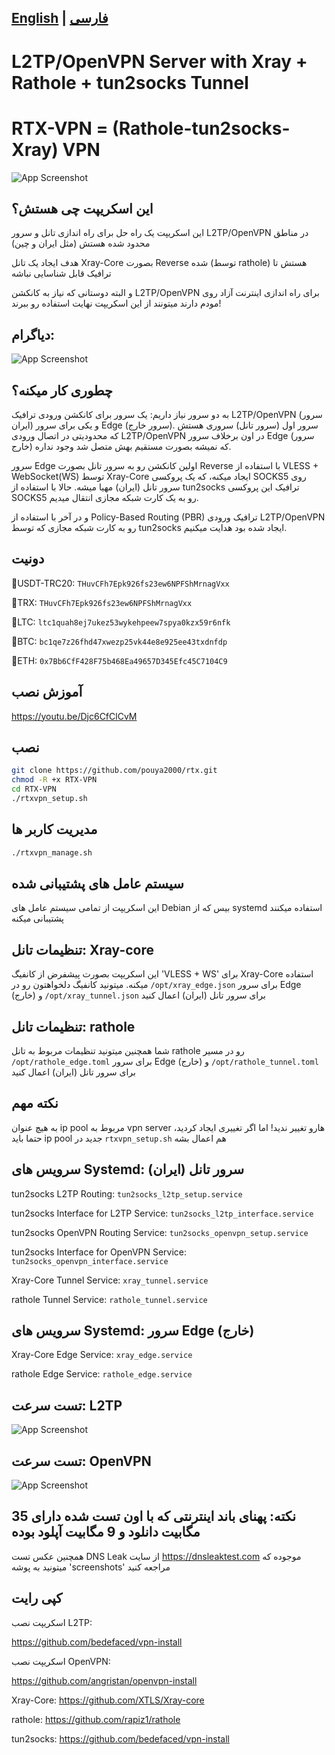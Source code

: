 ## [English](/README.md) | [فارسی](/README_fa.md)
# L2TP/OpenVPN Server with Xray + Rathole + tun2socks Tunnel
# RTX-VPN = (Rathole-tun2socks-Xray) VPN
![App Screenshot](https://raw.githubusercontent.com/Sir-MmD/RTX-VPN/refs/heads/main/screenshots/menu.png)
## این اسکریپت چی هستش؟

این اسکریپت یک راه حل برای راه اندازی تانل و سرور L2TP/OpenVPN در مناطق محدود شده هستش (مثل ایران و چین)

هدف ایجاد یک تانل Xray-Core بصورت Reverse شده (توسط rathole) هستش تا ترافیک قابل شناسایی نباشه

و البته دوستانی که نیاز به کانکشن L2TP/OpenVPN برای راه اندازی اینترنت آزاد روی مودم دارند میتونند از این اسکریپت نهایت استفاده رو ببرند!

## دیاگرام:
![App Screenshot](https://raw.githubusercontent.com/Sir-MmD/RTX-VPN/refs/heads/main/diagram.PNG)

## چطوری کار میکنه؟
به دو سرور نیاز داریم: یک سرور برای کانکشن ورودی ترافیک L2TP/OpenVPN (سرور ایران) و یکی برای سرور Edge (سرور خارج). سرور اول (سرور تانل) سروری هستش که محدودیتی در اتصال ورودی L2TP/OpenVPN در اون برخلاف سرور Edge (سرور خارج) که نمیشه بصورت مستقیم بهش متصل شد وجود نداره.

سرور Edge اولین کانکشن رو به سرور تانل بصورت Reverse با استفاده از VLESS + WebSocket(WS) توسط Xray-Core ایجاد میکنه، که یک پروکسی SOCKS5 روی سرور تانل (ایران) مهیا میشه. حالا با استفاده از tun2socks ترافیک این پروکسی SOCKS5 رو به یک کارت شبکه مجازی انتقال میدیم.

و در آخر با استفاده از Policy-Based Routing (PBR) ترافیک ورودی L2TP/OpenVPN رو به کارت شبکه مجازی که توسط tun2socks ایجاد شده بود هدایت میکنیم.

## دونیت
🔹USDT-TRC20: ```THuvCFh7Epk926fs23ew6NPFShMrnagVxx```

🔹TRX: ```THuvCFh7Epk926fs23ew6NPFShMrnagVxx```

🔹LTC: ```ltc1quah8ej7ukez53wykehpeew7spya0kzx59r6nfk```

🔹BTC: ```bc1qe7z26fhd47xwezp25vk44e8e925ee43txdnfdp```

🔹ETH: ```0x7Bb6CfF428F75b468Ea49657D345Efc45C7104C9```

## آموزش نصب
https://youtu.be/Djc6CfClCvM
## نصب
```bash
git clone https://github.com/pouya2000/rtx.git
chmod -R +x RTX-VPN
cd RTX-VPN
./rtxvpn_setup.sh
```
## مدیریت کاربر ها
```bash
./rtxvpn_manage.sh
```
## سیستم عامل های پشتیبانی شده
این اسکریپت از تمامی سیستم عامل های Debian بیس که از systemd استفاده میکنند پشتیبانی میکنه

## تنظیمات تانل: Xray-core
این اسکریپت بصورت پیشفرض از کانفیگ 'VLESS + WS' برای Xray-Core استفاده میکنه. میتونید کانفیگ دلخواهتون رو در ```/opt/xray_edge.json``` برای سرور Edge (خارج) و ```/opt/xray_tunnel.json``` برای سرور تانل (ایران) اعمال کنید
## تنظیمات تانل: rathole
شما همچنین میتونید تنظیمات مربوط به تانل rathole رو در مسیر ```/opt/rathole_edge.toml``` برای سرور Edge (خارج) و ```/opt/rathole_tunnel.toml``` برای سرور تانل (ایران) اعمال کنید
## نکته مهم
به هیچ عنوان ip pool مربوط به vpn server هارو تغییر ندید! اما اگر تغییری ایجاد کردید، حتما باید ip pool جدید در ```rtxvpn_setup.sh``` هم اعمال بشه

## سرویس های Systemd: سرور تانل (ایران)
tun2socks L2TP Routing: ```tun2socks_l2tp_setup.service```

tun2socks Interface for L2TP Service: ```tun2socks_l2tp_interface.service```

tun2socks OpenVPN Routing Service: ```tun2socks_openvpn_setup.service```

tun2socks Interface for OpenVPN Service: ```tun2socks_openvpn_interface.service```

Xray-Core Tunnel Service: ```xray_tunnel.service```

rathole Tunnel Service: ```rathole_tunnel.service```

## سرویس های Systemd: سرور Edge (خارج)
Xray-Core Edge Service: ```xray_edge.service```

rathole Edge Service: ```rathole_edge.service```

## تست سرعت: L2TP
![App Screenshot](https://raw.githubusercontent.com/Sir-MmD/RTX-VPN/refs/heads/main/screenshots/l2tp/speedtest.jpg)
## تست سرعت: OpenVPN
![App Screenshot](https://raw.githubusercontent.com/Sir-MmD/RTX-VPN/refs/heads/main/screenshots/openvpn/speedtest.jpg)

## نکته: پهنای باند اینترنتی که با اون تست شده دارای 35 مگابیت دانلود و 9 مگابیت آپلود بوده

همچنین عکس تست DNS Leak از سایت https://dnsleaktest.com موجوده که میتونید به پوشه 'screenshots' مراجعه کنید
## کپی رایت
اسکریپت نصب L2TP:

https://github.com/bedefaced/vpn-install

اسکریپت نصب OpenVPN:

https://github.com/angristan/openvpn-install

Xray-Core: https://github.com/XTLS/Xray-core

rathole: https://github.com/rapiz1/rathole

tun2socks: https://github.com/bedefaced/vpn-install
